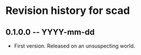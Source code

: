 # Revision history for scad

## 0.1.0.0 -- YYYY-mm-dd

* First version. Released on an unsuspecting world.
